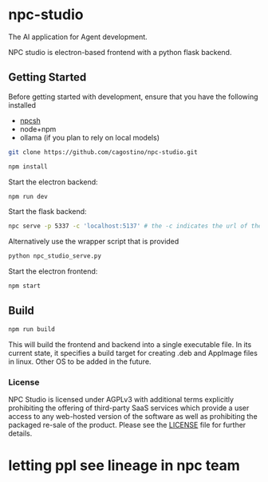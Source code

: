 # npc-studio

The AI application for Agent development.

NPC studio is electron-based frontend with a python flask backend.

## Getting Started

Before getting started with development, ensure that you have the following installed
- [npcsh](https://github.com/cagostino/npcsh)
- node+npm
- ollama (if you plan to rely on local models)

```bash
git clone https://github.com/cagostino/npc-studio.git
```

```bash
npm install
```
Start the electron backend:
```bash
npm run dev
```
Start the flask backend:
```bash
npc serve -p 5337 -c 'localhost:5137' # the -c indicates the url of the frontend so that the server can use CORS
```
Alternatively use the wrapper script that is provided
```bash
python npc_studio_serve.py
```
Start the electron frontend:
```bash
npm start
```


## Build
```bash
npm run build
```
This will build the frontend and backend into a single executable file. In its current state, it specifies a build target for
creating .deb and AppImage files in linux. Other OS to be added in the future.


### License
NPC Studio is licensed under AGPLv3 with additional terms explicitly prohibiting the offering of third-party SaaS services which provide a user access to any web-hosted version of the software as well as prohibiting the packaged re-sale of the product. Please see the [LICENSE](LICENSE) file for further details.



# letting ppl see lineage in npc team
